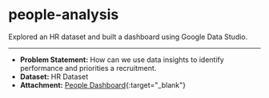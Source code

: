 # people-analysis
Explored an HR dataset and built a dashboard using Google Data Studio.

---
- **Problem Statement:**
How can we use data insights to identify performance and priorities a recruitment.
- **Dataset:** HR Dataset
- **Attachment:** [People Dashboard](https://datastudio.google.com/reporting/2b16494e-4935-4908-9ae1-cfd93969f0f1){:target="_blank"}


